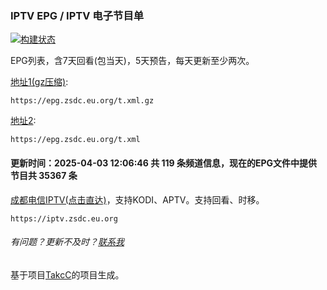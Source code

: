 ### IPTV EPG / IPTV 电子节目单 
[![构建状态](https://danzhu-01.coding.net/badges/cd-telecom-iptv/job/4743661/build.svg)](/)

EPG列表，含7天回看(包当天)，5天预告，每天更新至少两次。

[地址1(gz压缩)](https://epg.zsdc.eu.org/t.xml.gz): 

    https://epg.zsdc.eu.org/t.xml.gz

[地址2](https://epg.zsdc.eu.org/t.xml): 

    https://epg.zsdc.eu.org/t.xml

#### 更新时间：2025-04-03 12:06:46 共 119 条频道信息，现在的EPG文件中提供节目共 35367 条

[成都电信IPTV(点击直达)](https://iptv.zsdc.eu.org)，支持KODI、APTV。支持回看、时移。

    https://iptv.zsdc.eu.org

###### 有问题？更新不及时？[联系我](https://github.com/suzukua/epg/issues)

基于项目[TakcC](https://github.com/TakcC/PHP-EPG-Docker-Server)的项目生成。
